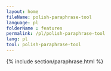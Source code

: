 ```yaml
---
layout: home
fileName: polish-paraphrase-tool
language: pl
folderName : features
permalink: /pl/polish-paraphrase-tool
lang: pl
tool: polish-paraphrase-tool
---
```

{% include section/paraphrase.html %}
